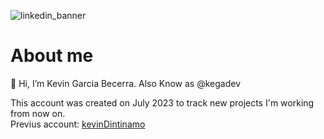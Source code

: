 ![linkedin_banner](https://github.com/kegadev/kegadev/assets/138328831/3c860688-580e-49ce-8c05-ae3eb497a575)
<h1>About me</h1>

👋 Hi, I’m Kevin Garcia Becerra. Also Know as @kegadev

This account was created on July 2023 to track new projects I'm working from now on.<br>
Previus account: <a href="http://github.com/kevindintinamo" target="_blank">kevinDintinamo</a>


